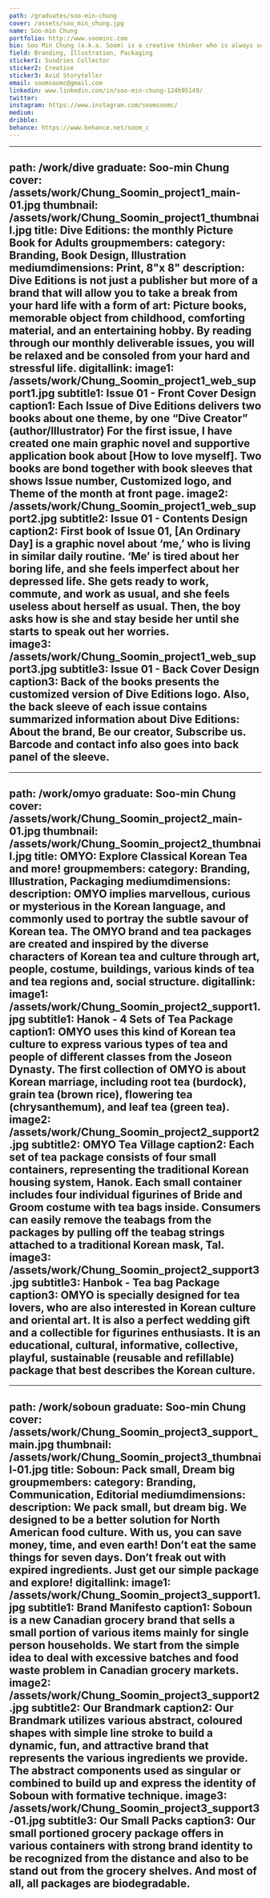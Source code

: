 ```yaml
---
path: /graduates/soo-min-chung
cover: /assets/soo_min_chung.jpg
name: Soo-min Chung
portfolio: http://www.soominc.com
bio: Soo Min Chung (a.k.a. Soom) is a creative thinker who is always seeking for unique and artistic moments in daily routine. Based on in-depth researches and explorations about various interests, she is a way-finder who think design is an essential and powerful component of life. Soo Min believes everything could be special by realizing small happiness from ordinary things. She enjoys sharing these special moments to others with her creative abilities. Also, she is capable of creating the eye-catching identity, the stories, not only by creating visual deliverables but also by creating culture and lifestyles. The background education of Design at York University and Sheridan College (YSDN) allows her to expend the range of design from artistic illustrations to persuasive design system.
field: Branding, Illustration, Packaging
sticker1: Sundries Collector
sticker2: Creative
sticker3: Avid Storyteller
email: soomsoomc@gmail.com
linkedin: www.linkedin.com/in/soo-min-chung-124b95149/
twitter:
instagram: https://www.instagram.com/soomsoomc/
medium:
dribble:
behance: https://www.behance.net/soom_c
---
```


---
path: /work/dive
graduate: Soo-min Chung
cover: /assets/work/Chung_Soomin_project1_main-01.jpg
thumbnail: /assets/work/Chung_Soomin_project1_thumbnail.jpg
title: Dive Editions: the monthly Picture Book for Adults
groupmembers:
category: Branding, Book Design, Illustration
mediumdimensions: Print, 8"x 8"
description: Dive Editions is not just a publisher but more of a brand that will allow you to take a break from your hard life with a form of art: Picture books, memorable object from childhood, comforting material, and an entertaining hobby. By reading through our monthly deliverable issues, you will be relaxed and be consoled from your hard and stressful life. 
digitallink:
image1: /assets/work/Chung_Soomin_project1_web_support1.jpg
subtitle1: Issue 01 - Front Cover Design
caption1: Each Issue of Dive Editions delivers two books about one theme, by one “Dive Creator” (author/Illustrator) For the first issue, I have created one main graphic novel and supportive application book about [How to love myself]. Two books are bond together with book sleeves that shows Issue number, Customized logo, and Theme of the month at front page.
image2: /assets/work/Chung_Soomin_project1_web_support2.jpg
subtitle2: Issue 01 - Contents Design
caption2: First book of Issue 01, [An Ordinary Day] is a graphic novel about ‘me,’ who is living in similar daily routine. ‘Me’ is tired about her boring life, and she feels imperfect about her depressed life. She gets ready to work, commute, and work as usual, and she feels useless about herself as usual. Then, the boy asks how is she and stay beside her until she starts to speak out her worries.  
image3: /assets/work/Chung_Soomin_project1_web_support3.jpg
subtitle3: Issue 01 - Back Cover Design
caption3: Back of the books presents the customized version of Dive Editions logo. Also, the back sleeve of each issue contains summarized information about Dive Editions: About the brand, Be our creator, Subscribe us. Barcode and contact info also goes into back panel of the sleeve.
---

---
path: /work/omyo
graduate: Soo-min Chung
cover: /assets/work/Chung_Soomin_project2_main-01.jpg
thumbnail: /assets/work/Chung_Soomin_project2_thumbnail.jpg
title: OMYO: Explore Classical Korean Tea and more!
groupmembers:
category: Branding, Illustration, Packaging
mediumdimensions:
description: OMYO implies marvellous, curious or mysterious in the Korean language, and commonly used to portray the subtle savour of Korean tea. The OMYO brand and tea packages are created and inspired by the diverse characters of Korean tea and culture through art, people, costume, buildings, various kinds of tea and tea regions and, social structure. 
digitallink:
image1: /assets/work/Chung_Soomin_project2_support1.jpg
subtitle1: Hanok - 4 Sets of Tea Package
caption1: OMYO uses this kind of Korean tea culture to express various types of tea and people of different classes from the Joseon Dynasty. The first collection of OMYO is about Korean marriage, including root tea (burdock), grain tea (brown rice), flowering tea (chrysanthemum), and leaf tea (green tea).
image2: /assets/work/Chung_Soomin_project2_support2.jpg
subtitle2: OMYO Tea Village
caption2: Each set of tea package consists of four small containers, representing the traditional Korean housing system, Hanok. Each small container includes four individual figurines of Bride and Groom costume with tea bags inside. Consumers can easily remove the teabags from the packages by pulling off the teabag strings attached to a traditional Korean mask, Tal.
image3: /assets/work/Chung_Soomin_project2_support3.jpg
subtitle3: Hanbok - Tea bag Package
caption3: OMYO is specially designed for tea lovers, who are also interested in Korean culture and oriental art. It is also a perfect wedding gift and a collectible for figurines enthusiasts. It is an educational, cultural, informative, collective, playful, sustainable (reusable and refillable) package that best describes the Korean culture.
---

---
path: /work/soboun
graduate: Soo-min Chung
cover: /assets/work/Chung_Soomin_project3_support_main.jpg
thumbnail: /assets/work/Chung_Soomin_project3_thumbnail-01.jpg
title: Soboun: Pack small, Dream big
groupmembers:
category: Branding, Communication, Editorial
mediumdimensions:
description: We pack small, but dream big. We designed to be a better solution for North American food culture. With us, you can save money, time, and even earth! Don’t eat the same things for seven days. Don’t freak out with expired ingredients. Just get our simple package and explore!
digitallink:
image1: /assets/work/Chung_Soomin_project3_support1.jpg
subtitle1: Brand Manifesto
caption1: Soboun is a new Canadian grocery brand that sells a small portion of various items mainly for single person households. We start from the simple idea to deal with excessive batches and food waste problem in Canadian grocery markets. 
image2: /assets/work/Chung_Soomin_project3_support2.jpg
subtitle2: Our Brandmark
caption2: Our Brandmark utilizes various abstract, coloured shapes with simple line stroke to build a dynamic, fun, and attractive brand that represents the various ingredients we provide. The abstract components used as singular or combined to build up and express the identity of Soboun with formative technique.
image3: /assets/work/Chung_Soomin_project3_support3-01.jpg
subtitle3: Our Small Packs
caption3: Our small portioned grocery package offers in various containers with strong brand identity to be recognized from the distance and also to be stand out from the grocery shelves. And most of all, all packages are biodegradable. 
---
